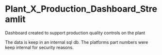 # Plant_X_Production_Dashboard_Streamlit
Dashboard created to support production quality controls on the plant  

The data is keep in an internal sql db. The platforms part numbers were keep internal for security reasons.
